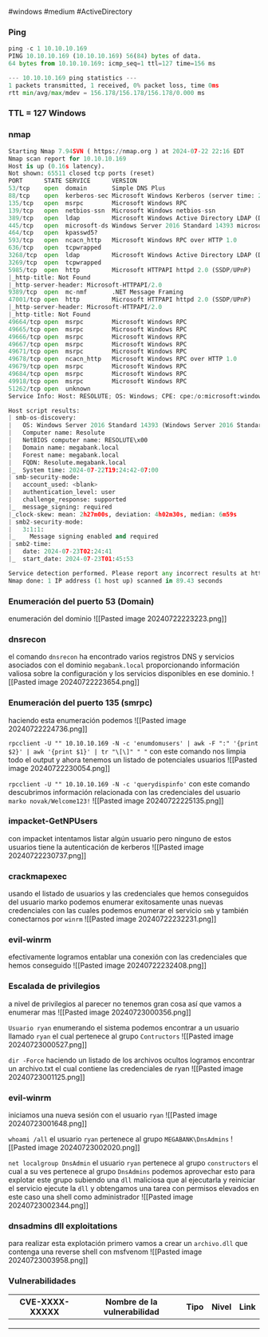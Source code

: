 #windows #medium #ActiveDirectory 
### Ping

```python
ping -c 1 10.10.10.169
PING 10.10.10.169 (10.10.10.169) 56(84) bytes of data.
64 bytes from 10.10.10.169: icmp_seq=1 ttl=127 time=156 ms

--- 10.10.10.169 ping statistics ---
1 packets transmitted, 1 received, 0% packet loss, time 0ms
rtt min/avg/max/mdev = 156.178/156.178/156.178/0.000 ms
```

### TTL = 127 Windows

### nmap

```python
Starting Nmap 7.94SVN ( https://nmap.org ) at 2024-07-22 22:16 EDT
Nmap scan report for 10.10.10.169
Host is up (0.16s latency).
Not shown: 65511 closed tcp ports (reset)
PORT      STATE SERVICE      VERSION
53/tcp    open  domain       Simple DNS Plus
88/tcp    open  kerberos-sec Microsoft Windows Kerberos (server time: 2024-07-23 02:23:49Z)
135/tcp   open  msrpc        Microsoft Windows RPC
139/tcp   open  netbios-ssn  Microsoft Windows netbios-ssn
389/tcp   open  ldap         Microsoft Windows Active Directory LDAP (Domain: megabank.local, Site: Default-First-Site-Name)
445/tcp   open  microsoft-ds Windows Server 2016 Standard 14393 microsoft-ds (workgroup: MEGABANK)
464/tcp   open  kpasswd5?
593/tcp   open  ncacn_http   Microsoft Windows RPC over HTTP 1.0
636/tcp   open  tcpwrapped
3268/tcp  open  ldap         Microsoft Windows Active Directory LDAP (Domain: megabank.local, Site: Default-First-Site-Name)
3269/tcp  open  tcpwrapped
5985/tcp  open  http         Microsoft HTTPAPI httpd 2.0 (SSDP/UPnP)
|_http-title: Not Found
|_http-server-header: Microsoft-HTTPAPI/2.0
9389/tcp  open  mc-nmf       .NET Message Framing
47001/tcp open  http         Microsoft HTTPAPI httpd 2.0 (SSDP/UPnP)
|_http-server-header: Microsoft-HTTPAPI/2.0
|_http-title: Not Found
49664/tcp open  msrpc        Microsoft Windows RPC
49665/tcp open  msrpc        Microsoft Windows RPC
49666/tcp open  msrpc        Microsoft Windows RPC
49667/tcp open  msrpc        Microsoft Windows RPC
49671/tcp open  msrpc        Microsoft Windows RPC
49678/tcp open  ncacn_http   Microsoft Windows RPC over HTTP 1.0
49679/tcp open  msrpc        Microsoft Windows RPC
49684/tcp open  msrpc        Microsoft Windows RPC
49918/tcp open  msrpc        Microsoft Windows RPC
51262/tcp open  unknown
Service Info: Host: RESOLUTE; OS: Windows; CPE: cpe:/o:microsoft:windows

Host script results:
| smb-os-discovery: 
|   OS: Windows Server 2016 Standard 14393 (Windows Server 2016 Standard 6.3)
|   Computer name: Resolute
|   NetBIOS computer name: RESOLUTE\x00
|   Domain name: megabank.local
|   Forest name: megabank.local
|   FQDN: Resolute.megabank.local
|_  System time: 2024-07-22T19:24:42-07:00
| smb-security-mode: 
|   account_used: <blank>
|   authentication_level: user
|   challenge_response: supported
|_  message_signing: required
|_clock-skew: mean: 2h27m00s, deviation: 4h02m30s, median: 6m59s
| smb2-security-mode: 
|   3:1:1: 
|_    Message signing enabled and required
| smb2-time: 
|   date: 2024-07-23T02:24:41
|_  start_date: 2024-07-23T01:45:53

Service detection performed. Please report any incorrect results at https://nmap.org/submit/ .
Nmap done: 1 IP address (1 host up) scanned in 89.43 seconds
```

### Enumeración del puerto 53 (Domain)
enumeración del dominio
![[Pasted image 20240722223223.png]]

### dnsrecon
el comando `dnsrecon` ha encontrado varios registros DNS y servicios asociados con el dominio `megabank.local` proporcionando información valiosa sobre la configuración y los servicios disponibles en ese dominio.
![[Pasted image 20240722223654.png]]

### Enumeración del puerto 135 (smrpc)
haciendo esta enumeración podemos 
![[Pasted image 20240722224736.png]]

`rpcclient -U "" 10.10.10.169 -N -c 'enumdomusers' | awk -F ":" '{print $2}' | awk '{print $1}' | tr "\[\]" " "`
con este comando nos limpia todo el output y ahora tenemos un listado de potenciales usuarios
![[Pasted image 20240722230054.png]]

`rpcclient -U "" 10.10.10.169 -N -c 'querydispinfo'`
con este comando descubrimos información relacionada con las credenciales del usuario `marko novak/Welcome123!`
![[Pasted image 20240722225135.png]]

### impacket-GetNPUsers
con impacket intentamos listar algún usuario pero ninguno de estos usuarios tiene la autenticación de kerberos
![[Pasted image 20240722230737.png]]

### crackmapexec
usando el listado de usuarios y las credenciales que hemos conseguidos del usuario marko podemos enumerar exitosamente unas nuevas credenciales con las cuales podemos enumerar el servicio `smb` y también conectarnos por `winrm` 
![[Pasted image 20240722232231.png]]

### evil-winrm
efectivamente logramos entablar una conexión con las credenciales que hemos conseguido
![[Pasted image 20240722232408.png]]

### Escalada de privilegios
a nivel de privilegios al parecer no tenemos gran cosa así que vamos a enumerar mas 
![[Pasted image 20240723000356.png]]

`Usuario ryan`
enumerando el sistema podemos encontrar a un usuario llamado `ryan` el cual pertenece al grupo `Contructors`
![[Pasted image 20240723000527.png]]

`dir -Force`
haciendo un listado de los archivos ocultos logramos encontrar un archivo.txt el cual contiene las credenciales de ryan
![[Pasted image 20240723001125.png]]

### evil-winrm
iniciamos una nueva sesión con el usuario `ryan`
![[Pasted image 20240723001648.png]]

`whoami /all`
el usuario `ryan` pertenece al grupo `MEGABANK\DnsAdmins` 
![[Pasted image 20240723002020.png]]

`net localgroup DnsAdmin`
el usuario `ryan` pertenece al grupo `constructors` el cual a su ves pertenece al grupo `DnsAdmins` podemos aprovechar esto para explotar este grupo subiendo una `dll` maliciosa que al ejecutarla y reiniciar el servicio ejecute la `dll` y obtengamos una tarea con permisos elevados en este caso una shell como administrador 
![[Pasted image 20240723002344.png]]

### dnsadmins dll exploitations 
para realizar esta explotación primero vamos a crear un `archivo.dll` que contenga una reverse shell con msfvenom 
![[Pasted image 20240723003958.png]]





### Vulnerabilidades

| CVE-XXXX-XXXXX | Nombre de la vulnerabilidad | Tipo | Nivel | Link |
| -------------- | --------------------------- | ---- | ----- | ---- |
|                |                             |      |       |      |
|                |                             |      |       |      |
|                |                             |      |       |      |
